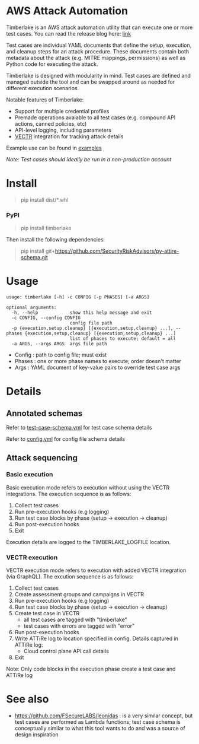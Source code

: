 # AWS Attack Automation

Timberlake is an AWS attack automation utility that can execute one or more test cases. You can read the release blog here: [link](https://sra.io/blog/timberlake-aws-attack-automation/)

Test cases are individual YAML documents that define the setup, execution, and cleanup steps for an attack procedure. These documents contain both metadata about the attack (e.g. MITRE mappings, permissions) as well as Python code for executing the attack.

Timberlake is designed with modularity in mind. Test cases are defined and managed outside the tool and can be swapped around as needed for different execution scenarios. 

Notable features of Timberlake:

- Support for multiple credential profiles
- Premade operations avaiable to all test cases (e.g. compound API actions, canned policies, etc)
- API-level logging, including parameters
- [VECTR](https://github.com/SecurityRiskAdvisors/vectr) integration for tracking attack details

Example use can be found in [examples](examples/)

*Note: Test cases should ideally be run in a non-production account*

# Install

> pip install dist/*.whl

### PyPI

> pip install timberlake

Then install the following dependencies:

> pip install git+https://github.com/SecurityRiskAdvisors/py-attire-schema.git


# Usage

```
usage: timberlake [-h] -c CONFIG [-p PHASES] [-a ARGS]

optional arguments:
  -h, --help            show this help message and exit
  -c CONFIG, --config CONFIG
                        config file path
  -p {execution,setup,cleanup} [{execution,setup,cleanup} ...], --phases {execution,setup,cleanup} [{execution,setup,cleanup} ...]
                        list of phases to execute; default = all
  -a ARGS, --args ARGS  args file path
```

- Config : path to config file; must exist
- Phases : one or more phase names to execute; order doesn't matter
- Args : YAML document of key-value pairs to override test case args

# Details

## Annotated schemas

Refer to [test-case-schema.yml](test-case-schema.yml) for test case schema details

Refer to [config.yml](config.yml) for config file schema details

## Attack sequencing

### Basic execution

Basic execution mode refers to execution without using the VECTR integrations.
The execution sequence is as follows:

1. Collect test cases 
2. Run pre-execution hooks (e.g logging)
3. Run test case blocks by phase (setup -> execution -> cleanup)
4. Run post-execution hooks 
5. Exit

Execution details are logged to the TIMBERLAKE_LOGFILE location.

### VECTR execution

VECTR execution mode refers to execution with added VECTR integration (via GraphQL). 
The excution sequence is as follows:

1. Collect test cases
2. Create assessment groups and campaigns in VECTR
3. Run pre-execution hooks (e.g logging)
4. Run test case blocks by phase (setup -> execution -> cleanup)
5. Create test case in VECTR 
   - all test cases are tagged with "timberlake"
   - test cases with errors are tagged with "error" 
6. Run post-execution hooks 
7. Write ATTiRe log to location specified in config. Details captured in ATTiRe log: 
    - Cloud control plane API call details
8. Exit

Note: Only code blocks in the execution phase create a test case and ATTiRe log

# See also

- https://github.com/FSecureLABS/leonidas : is a very similar concept, but test cases are performed as Lambda functions; test case schema is conceptually similar to what this tool wants to do and was a source of design inspiration

